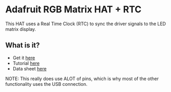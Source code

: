 # Adafruit RGB Matrix HAT + RTC  

This HAT uses a Real Time Clock (RTC) to sync the driver signals to the LED matrix display.

## What is it?
* Get it [here](https://www.amazon.co.uk/Adafruit-RGB-Matrix-HAT-Raspberry/dp/B00SK69C6E)
* Tutorial [here](https://learn.adafruit.com/adafruit-rgb-matrix-plus-real-time-clock-hat-for-raspberry-pi)
* Data sheet [here](https://learn.adafruit.com/adafruit-rgb-matrix-plus-real-time-clock-hat-for-raspberry-pi/pinouts)

NOTE: This really does use ALOT of pins, which is why most of the other functionality uses the USB connection.

